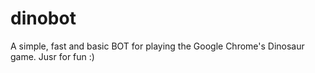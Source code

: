 # dinobot
A simple, fast and basic BOT for playing the Google Chrome's Dinosaur game. Jusr for fun :)
